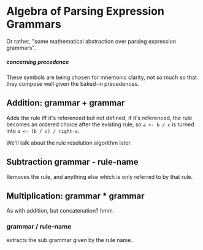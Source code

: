 # Algebra of Parsing Expression Grammars


Or rather, "some mathematical abstraction over parsing expression grammars"\.


##### concerning precedence

These symbols are being chosen for mnemonic clarity, not so much so that they
compose well given the baked\-in precedences\.


## Addition: grammar \+ grammar

Adds the rule iff it's referenced but not defined, if it's referenced, the
rule becomes an ordered choice after the existing rule, so `a <- b / c` is
turned into `a <- (b / c) / right-a`\.

We'll talk about the rule resolution algorithm later\.


## Subtraction grammar \- rule\-name

Removes the rule, and anything else which is only referred to by that rule\.


## Multiplication: grammar \* grammar

As with addition, but concatenation? hmm\.

### grammar / rule\-name

extracts the sub grammar given by the rule name\.
